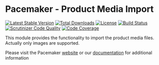 # Pacemaker - Product Media Import

[![Latest Stable Version](https://img.shields.io/packagist/v/techdivision/import-product-media.svg?style=flat-square)](https://packagist.org/packages/techdivision/import-product-media) 
 [![Total Downloads](https://img.shields.io/packagist/dt/techdivision/import-product-media.svg?style=flat-square)](https://packagist.org/packages/techdivision/import-product-media)
 [![License](https://img.shields.io/packagist/l/techdivision/import-product-media.svg?style=flat-square)](https://packagist.org/packages/techdivision/import-product-media)
 [![Build Status](https://img.shields.io/travis/techdivision/import-product-media/master.svg?style=flat-square)](http://travis-ci.org/techdivision/import-product-media)
 [![Scrutinizer Code Quality](https://img.shields.io/scrutinizer/g/techdivision/import-product-media/master.svg?style=flat-square)](https://scrutinizer-ci.com/g/techdivision/import-product-media/?branch=master) [![Code Coverage](https://img.shields.io/scrutinizer/coverage/g/techdivision/import-product-media/master.svg?style=flat-square)](https://scrutinizer-ci.com/g/techdivision/import-product-media/?branch=master)

This module provides the functionality to import the product media files. Actually only images
are supported.

Please visit the Pacemaker [website](https://pacemaker.techdivision.com) or our [documentation](https://docs.met.tdintern.de/pacemaker/1.3/) for additional information
